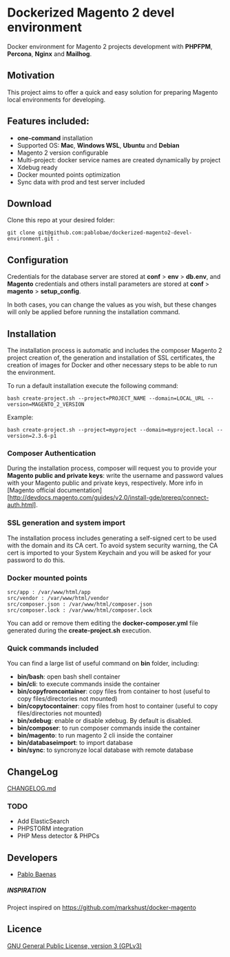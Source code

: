 # Dockerized Magento 2 devel environment

Docker environment for Magento 2 projects development with **PHPFPM**, **Percona**, **Nginx** and **Mailhog**.


## Motivation

This project aims to offer a quick and easy solution for preparing Magento local environments for developing.

## Features included:
* **one-command** installation
* Supported OS: **Mac**, **Windows WSL**, **Ubuntu** and **Debian**  
* Magento 2 version configurable
* Multi-project: docker service names are created dynamically by project
* Xdebug ready
* Docker mounted points optimization
* Sync data with prod and test server included


## Download

Clone this repo at your desired folder:

```git clone git@github.com:pablobae/dockerized-magento2-devel-environment.git .```


## Configuration
Credentials for the database server are stored at **conf** > **env** > **db.env**, and **Magento** credentials and others install parameters are stored at **conf** > **magento** > **setup_config**. 

In both cases, you can change the values as you wish, but these changes will only be applied before running the installation command.


## Installation
 
The installation process is automatic and includes the composer Magento 2 project creation of, the generation and installation of SSL certificates, the creation of images for Docker and other necessary steps to be able to run the environment.


To run a default installation execute the following command:

```bash create-project.sh --project=PROJECT_NAME --domain=LOCAL_URL --version=MAGENTO_2_VERSION```


Example:

```bash create-project.sh --project=myproject --domain=myproject.local --version=2.3.6-p1```


### Composer Authentication

During the installation process, composer will request you to provide your **Magento public and private keys**: write the username and password values with your Magento public and private keys, respectively. 
More info in [Magento official documentation][http://devdocs.magento.com/guides/v2.0/install-gde/prereq/connect-auth.html].


### SSL generation and system import

The installation process includes generating a self-signed cert to be used with the domain and its CA cert. To avoid system security warning, the CA cert is imported to your System Keychain and you will be asked for your password to do this.


### Docker mounted points
```
src/app : /var/www/html/app
src/vendor : /var/www/html/vendor
src/composer.json : /var/www/html/composer.json
src/composer.lock : /var/www/html/composer.lock 
```

You can add or remove them editing the **docker-composer.yml** file generated during the **create-project.sh** execution.

### Quick commands included
You can find a large list of useful command on **bin** folder, including:
* **bin/bash**: open bash shell container
* **bin/cli**: to execute commands inside the container
* **bin/copyfromcontainer**: copy files from container to host (useful to copy files/directories not mounted)
* **bin/copytocontainer**: copy files from host to container (useful to copy files/directories not mounted)
* **bin/xdebug**: enable or disable xdebug. By default is disabled.
* **bin/composer**: to run composer commands inside the container
* **bin/magento**: to run magento 2 cli inside the container
* **bin/databaseimport**: to import database
* **bin/sync**: to syncronyze local database with remote database



## ChangeLog
[CHANGELOG.md](CHANGELOG.md)


### TODO
* Add ElasticSearch
* PHPSTORM integration
* PHP Mess detector & PHPCs

## Developers

* [Pablo Baenas](https://github.com/pablobae)

##### INSPIRATION
Project inspired on https://github.com/markshust/docker-magento

Licence
-------
[GNU General Public License, version 3 (GPLv3)](http://opensource.org/licenses/gpl-3.0)
